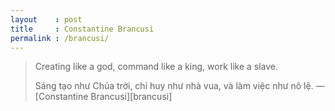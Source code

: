 ```yaml
---
layout    : post
title     : Constantine Brancusi
permalink : /brancusi/
---
```


> Creating like a god, command like a king, work like a slave.
>
> Sáng tạo như Chúa trời, chỉ huy như nhà vua, và làm việc như nô lệ.
— [Constantine Brancusi][brancusi]

[maya]: http://en.wikipedia.org/wiki/Constantin_Brâncuși
